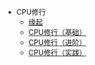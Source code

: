 - CPU修行
    - [缘起](README.md)
    - [CPU修行（基础）](/sn-cpu/skill/basic/compose-cpu.md)
    - [CPU修行（进阶）](skill/basic/compose-cpu-level2.md)
    - [CPU修行（实践）](skill/basic/compose-cpu-make.md)

